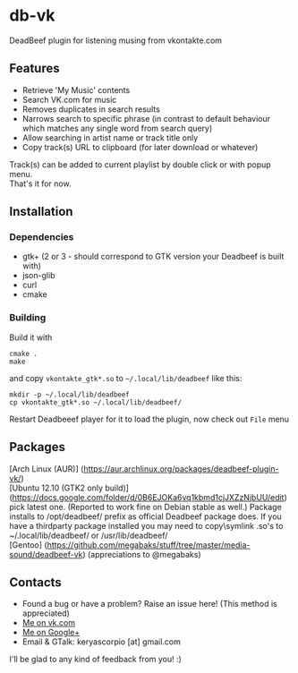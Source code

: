 db-vk
=====
DeadBeef plugin for listening musing from vkontakte.com

Features
--------
  * Retrieve 'My Music' contents
  * Search VK.com for music
  * Removes duplicates in search results
  * Narrows search to specific phrase (in contrast to default behaviour which matches any single word from search query)
  * Allow searching in artist name or track title only
  * Copy track(s) URL to clipboard (for later download or whatever)

Track(s) can be added to current playlist by double click or with popup menu.  
That's it for now.

Installation
------------
### Dependencies
 * gtk+ (2 or 3 - should correspond to GTK version your Deadbeef is built with)
 * json-glib
 * curl
 * cmake

### Building
Build it with

    cmake .
    make
and copy `vkontakte_gtk*.so` to `~/.local/lib/deadbeef` like this:
    
    mkdir -p ~/.local/lib/deadbeef
    cp vkontakte_gtk*.so ~/.local/lib/deadbeef/
Restart Deadbeeef player for it to load the plugin, now check out `File` menu

Packages
--------
[Arch Linux (AUR)] (https://aur.archlinux.org/packages/deadbeef-plugin-vk/)  
[Ubuntu 12.10 (GTK2 only build)] (https://docs.google.com/folder/d/0B6EJOKa6vq1kbmd1cjJXZzNjbUU/edit) pick latest one. (Reported to work fine on Debian stable as well.) Package installs to /opt/deadbeef/ prefix as official Deadbeef package does. If you have a thirdparty package installed you may need to copy\symlink .so's to ~/.local/lib/deadbeef/ or /usr/lib/deadbeef/  
[Gentoo] (https://github.com/megabaks/stuff/tree/master/media-sound/deadbeef-vk) (appreciations to @megabaks)

Contacts
--------
  * Found a bug or have a problem? Raise an issue here! (This method is appreciated)
  * <a href="http://vk.com/scorpp" target="_blank">Me on vk.com</a>
  * <a href="http://gplus.to/scorpp" target="_blank">Me on Google+</a>
  * Email & GTalk: keryascorpio [at] gmail.com

I'll be glad to any kind of feedback from you! :)
